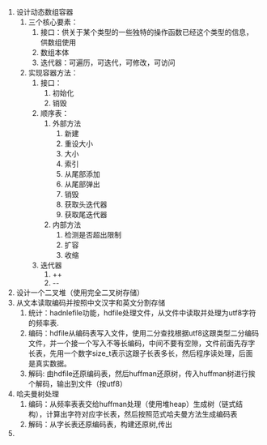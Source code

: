 1. 设计动态数组容器
   1. 三个核心要素：
        1. 接口：供关于某个类型的一些独特的操作函数已经这个类型的信息，供数组使用
        2. 数组本体
        3. 迭代器：可遍历，可迭代，可修改，可访问
   2. 实现容器方法：
        1. 接口：
            1. 初始化
            2. 销毁
        2. 顺序表：
            1. 外部方法
                1. 新建
                2. 重设大小
                3. 大小
                4. 索引
                5. 从尾部添加
                6. 从尾部弹出
                7. 销毁
                8. 获取头迭代器
                9. 获取尾迭代器
            2. 内部方法
               1. 检测是否超出限制
               2. 扩容
               3. 收缩
        3. 迭代器
            1. ++
            2. --
2. 设计一个二叉堆（使用完全二叉树存储）
3. 从文本读取编码并按照中文汉字和英文分割存储
   1. 统计：hadnlefile功能，hdfile处理文件，从文件中读取并处理为utf8字符的频率表.
   2. 编码：hdfile从编码表写入文件，使用二分查找根据utf8这跟类型二分编码文件，并一个接一个写入不等长编码，中间不要有空隙，文件前面先存字长表，先用一个数字size_t表示这跟子长表多长，然后程序读处理，后面是真实数据。
   3. 解码: 由hdfile还原编码表，然后huffman还原树，传入huffman树进行挨个解码，输出到文件（按utf8）
4. 哈夫曼树处理
   1. 编码：从频率表表交给huffman处理（使用堆heap）生成树（链式结构），计算出字符对应字长表，然后按照范式哈夫曼方法生成编码表
   2. 解码：从字长表还原编码表，构建还原树,传出
5.